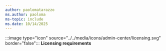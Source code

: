 ```yaml
---
author: paolomatarazzo
ms.author: paoloma
ms-topic: include
ms.date: 10/14/2025
---
```


:::image type="icon" source="../../media/icons/admin-center/licensing.svg" border="false"::: **Licensing requirements**